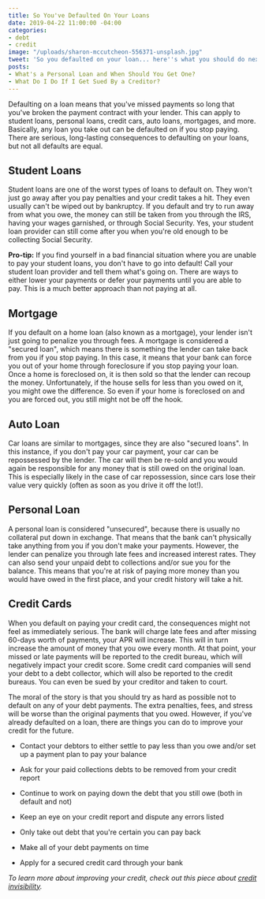 ```yaml
---
title: So You've Defaulted On Your Loans
date: 2019-04-22 11:00:00 -04:00
categories:
- debt
- credit
image: "/uploads/sharon-mccutcheon-556371-unsplash.jpg"
tweet: 'So you defaulted on your loan... here''s what you should do next. '
posts:
- What's a Personal Loan and When Should You Get One?
- What Do I Do If I Get Sued By a Creditor?
---
```


Defaulting on a loan means that you've missed payments so long that you've broken the payment contract with your lender. This can apply to student loans, personal loans, credit cars, auto loans, mortgages, and more. Basically, any loan you take out can be defaulted on if you stop paying. There are serious, long-lasting consequences to defaulting on your loans, but not all defaults are equal.

## Student Loans

Student loans are one of the worst types of loans to default on. They won't just go away after you pay penalties and your credit takes a hit. They even usually can't be wiped out by bankruptcy. If you default and try to run away from what you owe, the money can still be taken from you through the IRS, having your wages garnished, or through Social Security. Yes, your student loan provider can still come after you when you're old enough to be collecting Social Security.

**Pro-tip:** If you find yourself in a bad financial situation where you are unable to pay your student loans, you don't have to go into default! Call your student loan provider and tell them what's going on. There are ways to either lower your payments or defer your payments until you are able to pay. This is a much better approach than not paying at all.

## Mortgage

If you default on a home loan (also known as a mortgage), your lender isn't just going to penalize you through fees. A mortgage is considered a "secured loan", which means there is something the lender can take back from you if you stop paying. In this case, it means that your bank can force you out of your home through foreclosure if you stop paying your loan. Once a home is foreclosed on, it is then sold so that the lender can recoup the money. Unfortunately, if the house sells for less than you owed on it, you might owe the difference. So even if your home is foreclosed on and you are forced out, you still might not be off the hook.

## Auto Loan

Car loans are similar to mortgages, since they are also "secured loans". In this instance, if you don't pay your car payment, your car can be repossessed by the lender. The car will then be re-sold and you would again be responsible for any money that is still owed on the original loan. This is especially likely in the case of car repossession, since cars lose their value very quickly (often as soon as you drive it off the lot!). 

## Personal Loan

A personal loan is considered "unsecured", because there is usually no collateral put down in exchange. That means that the bank can't physically take anything from you if you don't make your payments. However, the lender can penalize you through late fees and increased interest rates. They can also send your unpaid debt to collections and/or sue you for the balance. This means that you're at risk of paying more money than you would have owed in the first place, and your credit history will take a hit. 

## Credit Cards

When you default on paying your credit card, the consequences might not feel as immediately serious. The bank will charge late fees and after missing 60-days worth of payments, your APR will increase. This will in turn increase the amount of money that you owe every month. At that point, your missed or late payments will be reported to the credit bureau, which will negatively impact your credit score. Some credit card companies will send your debt to a debt collector, which will also be reported to the credit bureaus. You can even be sued by your creditor and taken to court. 

The moral of the story is that you should try as hard as possible not to default on any of your debt payments. The extra penalties, fees, and stress will be worse than the original payments that you owed. However, if you've already defaulted on a loan, there are things you can do to improve your credit for the future.

* Contact your debtors to either settle to pay less than you owe and/or set up a payment plan to pay your balance

* Ask for your paid collections debts to be removed from your credit report

* Continue to work on paying down the debt that you still owe (both in default and not)

* Keep an eye on your credit report and dispute any errors listed

* Only take out debt that you're certain you can pay back

* Make all of your debt payments on time

* Apply for a secured credit card through your bank

*To learn more about improving your credit, check out this piece about [credit invisibility](https://www.maggiegermano.com/blog/what-is-credit-invisibility/).*